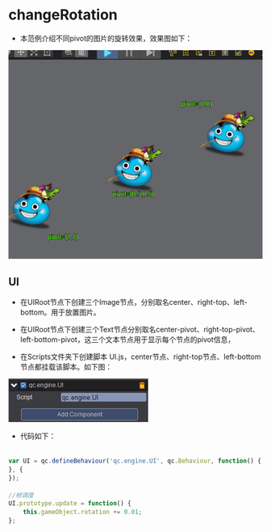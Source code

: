 # changeRotation      

* 本范例介绍不同pivot的图片的旋转效果，效果图如下：<br>     
    
![](images/show.gif)  

## UI   
* 在UIRoot节点下创建三个Image节点，分别取名center、right-top、left-bottom。用于放置图片。<br>    
     
* 在UIRoot节点下创建三个Text节点分别取名center-pivot、right-top-pivot、left-bottom-pivot，这三个文本节点用于显示每个节点的pivot信息，<br>     
 
* 在Scripts文件夹下创建脚本 UI.js，center节点、right-top节点、left-bottom节点都挂载该脚本。如下图：<br>    
  
![](images/script.png)         

* 代码如下：<br>    

```javascript   

var UI = qc.defineBehaviour('qc.engine.UI', qc.Behaviour, function() {
}, {
});

//帧调度
UI.prototype.update = function() {
    this.gameObject.rotation += 0.01;
};     
```